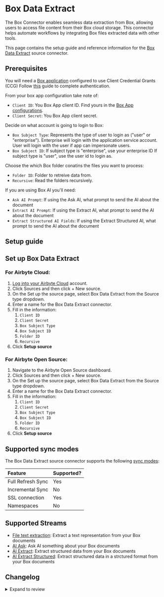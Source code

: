# Box Data Extract
The Box Connector enables seamless data extraction from Box, allowing users to access file content from their Box cloud storage. This connector helps automate workflows by integrating Box files extracted data with other tools.

<HideInUI>

This page contains the setup guide and reference information for the [Box Data Extract](https://developer.box.com/) source connector.

</HideInUI>

## Prerequisites

You will need a [Box application](https://app.box.com/developers/console) configured to use Client Credential Grants (CCG)
Follow [this](https://developer.box.com/guides/authentication/client-credentials/) guide to complete authentication.

From your box app configuration take note of:
- `Client ID`: You Box App client ID. Find yours in the [Box App configurations](https://app.box.com/developers/console).
- `Client Secret`: You Box App client secret.

Decide on what account is going to login to Box:
- `Box Subject Type`: Represents the type of user to login as ("user" or "enterprise"). Enterprise will login with the application service account. User will login with the user if app can impersonate users.
- `Box Subject ID`: If subject type is "enterprise", use your enterprise ID If subject type is "user", use the user id to login as.

Choose the which Box folder conatins the files you want to process:
- `Folder ID`: Folder to retreive data from.
- `Recursive`: Read the folders recursively.

If you are using Box AI you'll need:
- `Ask AI Prompt`: If using the Ask AI, what prompt to send the AI about the document
- `Extract AI Prompt`: If using the Extract AI, what prompt to send the AI about the document
- `Extract Structured AI Fields`: If using the Extract Structured AI, what prompt to send the AI about the document

## Setup guide

## Set up Box Data Extract


### For Airbyte Cloud:

1. [Log into your Airbyte Cloud](https://cloud.airbyte.com/workspaces) account.
2. Click Sources and then click + New source.
3. On the Set up the source page, select Box Data Extract from the Source type dropdown.
4. Enter a name for the Box Data Extract connector.
5. Fill in the information:
    1. `Client ID`
    2. `Client Secret`
    3. `Box Subject Type`
    4. `Box Subject ID`
    5. `Folder ID`
    6. `Recursive`
6. Click **Setup source**



### For Airbyte Open Source:

1. Navigate to the Airbyte Open Source dashboard.
2. Click Sources and then click + New source.
3. On the Set up the source page, select Box Data Extract from the Source type dropdown.
4. Enter a name for the Box Data Extract connector.
5. Fill in the information:
    1. `Client ID`
    2. `Client Secret`
    3. `Box Subject Type`
    4. `Box Subject ID`
    5. `Folder ID`
    6. `Recursive`
6. Click **Setup source**


## Supported sync modes

The Box Data Extract source connector supports the following [sync modes](https://docs.airbyte.com/cloud/core-concepts/#connection-sync-modes):

| Feature           | Supported? |
| :---------------- | :--------- |
| Full Refresh Sync | Yes        |
| Incremental Sync  | No         |
| SSL connection    | Yes        |
| Namespaces        | No         |

## Supported Streams

- [File text extraction](https://developer.box.com/guides/representations/text/): Extract a text representation from your Box documents
- [AI Ask](https://developer.box.com/guides/box-ai/ai-tutorials/ask-questions/): Ask AI something about your Box documents
- [AI Extract](https://developer.box.com/guides/box-ai/ai-tutorials/extract-metadata/): Extract structured data from your Box documents
- [AI Extract Structured](https://developer.box.com/guides/box-ai/ai-tutorials/extract-metadata/): Extract structured data in a strctured format from your Box documents


## Changelog

<details>
  <summary>Expand to review</summary>

| Version          | Date              | Pull Request | Subject        |
|------------------|-------------------|--------------|----------------|
| 0.1.7 | 2025-02-13 | | Adding Box Extract Structured AI stream |
| 0.1.6 | 2025-02-13 | | Adding Box Extract AI stream |
| 0.1.5 | 2025-02-13 | | Adding Box Ask AI stream |
| 0.1.4 | 2025-02-12 | | Initial release by [@BoxDevRel](https://github.com/box-community/airbyte) |

</details>
